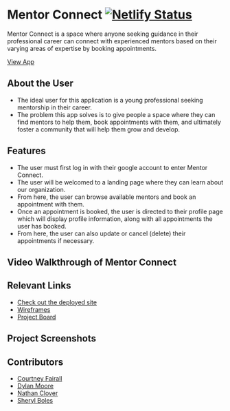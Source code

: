 # Mentor Connect  [![Netlify Status](https://api.netlify.com/api/v1/badges/4ab7e730-7ed3-4cfd-a988-66195e79a991/deploy-status)](https://mentorship-connect.netlify.app/)

Mentor Connect is a space where anyone seeking guidance in their professional career can connect with experienced mentors based on their varying areas of expertise by booking appointments.

[View App](https://mentorship-connect.netlify.app/)

## About the User
- The ideal user for this application is a young professional seeking mentorship in their career.
- The problem this app solves is to give people a space where they can find mentors to help them, book appointments with them, and ultimately foster a community that will help them grow and develop.

## Features 
- The user must first log in with their google account to enter Mentor Connect.
- The user will be welcomed to a landing page where they can learn about our organization.
- From here, the user can browse available mentors and book an appointment with them.
- Once an appointment is booked, the user is directed to their profile page which will display profile information, along with all appointments the user has booked. 
- From here, the user can also update or cancel (delete) their appointments if necessary.

## Video Walkthrough of Mentor Connect


## Relevant Links 
- [Check out the deployed site](https://mentorship-connect.netlify.app/)
- [Wireframes](https://www.figma.com/file/ijqNETxi8pzegsJaCBDr2U/Mentorship?type=design&node-id=1-21&mode=design&t=cYDqFXFpQsptKU2K-0)
- [Project Board](https://github.com/orgs/nss-evening-cohort-24/projects/30/views/1)

## Project Screenshots 

## Contributors
- [Courtney Fairall](https://github.com/cnfairall)
- [Dylan Moore](https://github.com/dylankmoore)
- [Nathan Clover](https://github.com/cloverww04)
- [Sheryl Boles](https://github.com/reneesb)
